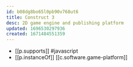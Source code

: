 ```yaml
---
id: b08dg8bo65l0pb90v768ut6
title: Construct 3
desc: 2D game engine and publishing platform
updated: 1696530297936
created: 1671484551359
---
```


- [[p.supports]] #javascript
- [[p.instanceOf]] [[c.software.game-platform]]